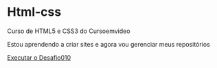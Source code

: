 # Html-css
 Curso de HTML5 e CSS3 do Cursoemvideo

 Estou aprendendo  a criar sites e agora vou gerenciar meus repositórios

 <a href="https://sampaiocarlos.github.io/Html-css/exerciciosm2/desafio010/android.html">Executar o Desafio010</a>
